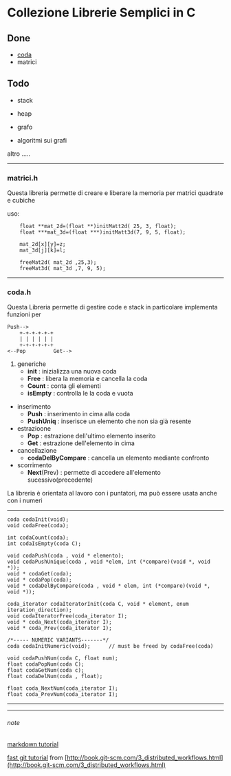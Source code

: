 Collezione Librerie Semplici in C
======================

Done
---------------

* [coda](http://it.wikipedia.org/wiki/Coda_%28informatica%29)
* matrici

Todo
-----

* stack
* heap
* grafo

* algoritmi sui grafi


altro
.....

---
### matrici.h ###

 Questa libreria permette di creare e liberare la memoria 
 per matrici quadrate e cubiche

 uso:
 
        float **mat_2d=(float **)initMatt2d( 25, 3, float);
        float ***mat_3d=(float ***)initMatt3d(7, 9, 5, float);

        mat_2d[x][y]=z;
        mat_3d[j][k]=l;
        
        freeMat2d( mat_2d ,25,3);
        freeMat3d( mat_3d ,7, 9, 5);



---
### coda.h ###
Questa Libreria permette di gestire code e stack in particolare implementa funzioni per

	Push-->
    	+-+-+-+-+-+
    	| | | | | |
    	+-+-+-+-+-+
	<--Pop         Get-->


1. generiche
	- **init** : inizializza una nuova coda
	- **Free** : libera la memoria e cancella la coda
	- **Count** : conta gli elementi
	- **isEmpty** : controlla le la coda e vuota
+ inserimento
	- **Push** : inserimento in cima alla coda
	- **PushUniq** : inserisce un elemento che non sia già resente
+ estrazioone
	- **Pop** : estrazione dell'ultimo elemento inserito
	- **Get** : estrazione dell'elemento in cima
+ cancellazione
	- **codaDelByCompare** : cancella un elemento mediante confronto
+ scorrimento
	- **Next**(Prev) : permette di accedere all'elemento sucessivo(precedente)

La libreria è orientata al lavoro con i puntatori, ma può essere usata anche con i numeri 

--- 
	coda codaInit(void);
	void codaFree(coda);
	
	int codaCount(coda);
	int codaIsEmpty(coda C);
	
	void codaPush(coda , void * elemento);
	void codaPushUnique(coda , void *elem, int (*compare)(void *, void *));
	void * codaGet(coda);
	void * codaPop(coda);
	void * codaDelByCompare(coda , void * elem, int (*compare)(void *, void *));
	
	coda_iterator codaIteratorInit(coda C, void * element, enum iteration_direction);
	void codaIteratorFree(coda_iterator I);
	void * coda_Next(coda_iterator I);
	void * coda_Prev(coda_iterator I);
	
	/*----- NUMERIC VARIANTS-------*/
	coda codaInitNumeric(void); 	 // must be freed by codaFree(coda)
	
	void codaPushNum(coda C, float num);
	float codaPopNum(coda C);
	float codaGetNum(coda c);
	float codaDelNum(coda , float);
	
	float coda_NextNum(coda_iterator I);
	float coda_PrevNum(coda_iterator I);
---



---
###### note ######
[markdown tutorial](http://daringfireball.net/projects/markdown/dingus)

[fast git tutorial](librerie-APA-2010/Docs/fast_git_tutorial.html) from [http://book.git-scm.com/3_distributed_workflows.html](http://book.git-scm.com/3_distributed_workflows.html)

